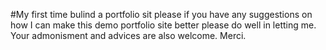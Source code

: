 #My first time bulind a portfolio sit
please if you have any suggestions on how I can make this demo portfolio site better please do well in letting me.
Your admonisment and advices are also welcome.
Merci.